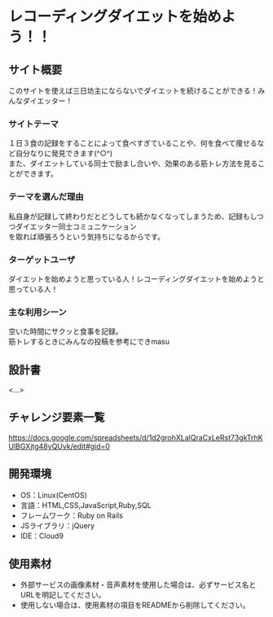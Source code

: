 # レコーディングダイエットを始めよう！！

## サイト概要
 このサイトを使えば三日坊主にならないでダイエットを続けることができる！みんなダイエッター！



### サイトテーマ
１日３食の記録をすることによって食べすぎていることや、何を食べて痩せるなど自分なりに発見できます(^○^)<br>
また、ダイエットしている同士で励まし合いや、効果のある筋トレ方法を見ることができます。



### テーマを選んだ理由
私自身が記録して終わりだとどうしても続かなくなってしまうため、記録もしつつダイエッター同士コミュニケーション<br>
を取れば頑張ろうという気持ちになるからです。



### ターゲットユーザ
ダイエットを始めようと思っている人！レコーディングダイエットを始めようと思っている人！



### 主な利用シーン
空いた時間にサクッと食事を記録。<br>
筋トレするときにみんなの投稿を参考にできmasu




## 設計書
<...>

## チャレンジ要素一覧
<https://docs.google.com/spreadsheets/d/1d2grohXLalQraCxLeRst73gkTrhKUlBGXjtg48yQUvk/edit#gid=0>

## 開発環境
- OS：Linux(CentOS)
- 言語：HTML,CSS,JavaScript,Ruby,SQL
- フレームワーク：Ruby on Rails
- JSライブラリ：jQuery
- IDE：Cloud9

## 使用素材
- 外部サービスの画像素材・音声素材を使用した場合は、必ずサービス名とURLを明記してください。
- 使用しない場合は、使用素材の項目をREADMEから削除してください。
